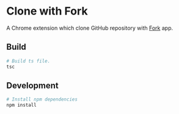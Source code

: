 # Clone with Fork

A Chrome extension which clone GitHub repository with [Fork](https://fork.dev/) app.

## Build

```bash
# Build ts file.
tsc
```

## Development

```bash
# Install npm dependencies
npm install
```

